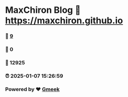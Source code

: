 # MaxChiron Blog :link: https://maxchiron.github.io 
### :page_facing_up: [9](https://maxchiron.github.io/tag.html) 
### :speech_balloon: 0 
### :hibiscus: 12925 
### :alarm_clock: 2025-01-07 15:26:59 
### Powered by :heart: [Gmeek](https://github.com/Meekdai/Gmeek)
